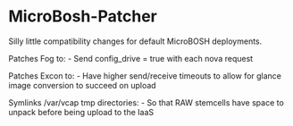 MicroBosh-Patcher
=================

Silly little compatibility changes for default MicroBOSH deployments.

Patches Fog to:
	- Send config_drive = true with each nova request

Patches Excon to:
	- Have higher send/receive timeouts to allow for glance image conversion to succeed on upload

Symlinks /var/vcap tmp directories:
	- So that RAW stemcells have space to unpack before being upload to the IaaS
